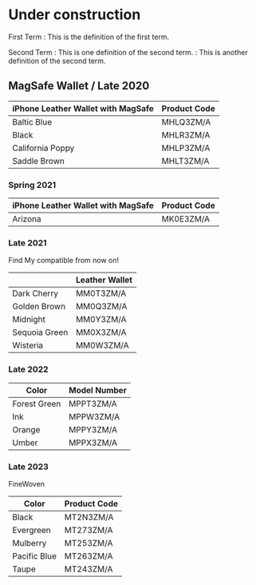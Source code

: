 # Under construction

First Term
: This is the definition of the first term.

Second Term
: This is one definition of the second term.
: This is another definition of the second term.

## MagSafe Wallet / Late 2020

| iPhone Leather Wallet with MagSafe | Product Code |
| ---------------------------------- | ------------ |
| Baltic Blue                        | MHLQ3ZM/A    |
| Black                              | MHLR3ZM/A    |
| California Poppy                   | MHLP3ZM/A    |
| Saddle Brown                       | MHLT3ZM/A    |

### Spring 2021

| iPhone Leather Wallet with MagSafe | Product Code |
| ---------------------------------- | ------------ |
| Arizona                            | MK0E3ZM/A    |

### Late 2021

Find My compatible from now on!

|               | Leather Wallet |
| ------------- | -------------- |
| Dark Cherry   | MM0T3ZM/A      |
| Golden Brown  | MM0Q3ZM/A      |
| Midnight      | MM0Y3ZM/A      |
| Sequoia Green | MM0X3ZM/A      |
| Wisteria      | MM0W3ZM/A      |

### Late 2022

| Color        | Model Number |
| ------------ | ------------ |
| Forest Green | MPPT3ZM/A    |
| Ink          | MPPW3ZM/A    |
| Orange       | MPPY3ZM/A    |
| Umber        | MPPX3ZM/A    |

### Late 2023

FineWoven

| Color        | Product Code |
| ------------ | ------------ |
| Black        | MT2N3ZM/A    |
| Evergreen    | MT273ZM/A    |
| Mulberry     | MT253ZM/A    |
| Pacific Blue | MT263ZM/A    |
| Taupe        | MT243ZM/A    |
